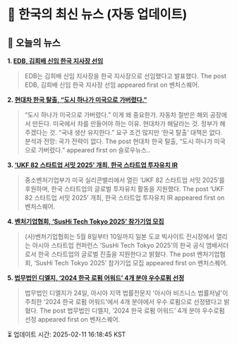 # 📢 한국의 최신 뉴스 (자동 업데이트)

## 📰 오늘의 뉴스
**1. [EDB, 김희배 신임 한국 지사장 선임](https://www.venturesquare.net/956072)**
> EDB는 김희배 신임 지사장을 한국 지사장으로 선임했다고 발표했다.
The post EDB, 김희배 신임 한국 지사장 선임 appeared first on 벤처스퀘어.

**2. [현대차 한국 탈출, “도시 하나가 미국으로 가버렸다.”](https://slownews.kr/126932)**
> “도시 하나가 미국으로 가버렸다.” 이게 왜 중요한가. 자동차 절반은 해외 공장에서 만든다. 미국에서 차를 만들어야 하는 이유. 현대차가 해달라는 것. 정부가 해주겠다는 것. “국내 생산 유지한다.” 요구 조건 많지만 ‘한국 탈출’ 대책은 없다. 분석과 전망: 국가 전략이 없다.
The post 현대차 한국 탈출, “도시 하나가 미국으로 가버렸다.” appeared first on 슬로우뉴스..

**3. [‘UKF 82 스타트업 서밋 2025’ 개최, 한국 스타트업 투자유치 IR](https://www.venturesquare.net/954057)**
> 중소벤처기업부가 미국 실리콘밸리에서 열린 ‘UKF 82 스타트업 서밋 2025’를 후원하며, 한국 스타트업의 글로벌 투자유치 활동을 지원했다.
The post ‘UKF 82 스타트업 서밋 2025’ 개최, 한국 스타트업 투자유치 IR appeared first on 벤처스퀘어.

**4. [벤처기업협회, ‘SusHi Tech Tokyo 2025’ 참가기업 모집](https://www.venturesquare.net/955161)**
> (사)벤처기업협회는 5월 8일부터 10일까지 일본 도쿄 빅사이트 전시장에서 열리는 아시아 스타트업 컨퍼런스 ‘SusHi Tech Tokyo 2025’의 한국 공식 앰배서더로서 한국 스타트업의 글로벌 진출을 지원한다고 밝혔다.
The post 벤처기업협회, ‘SusHi Tech Tokyo 2025’ 참가기업 모집 appeared first on 벤처스퀘어.

**5. [법무법인 디엘지, ‘2024 한국 로펌 어워드’ 4개 분야 우수로펌 선정](https://www.venturesquare.net/955584)**
> 법무법인 디엘지가 24일, 아시아 지역 법률전문지 '아시아 비즈니스 법률저널'이 주최한 ‘2024 한국 로펌 어워드’에서 4개 분야에서 우수 로펌으로 선정됐다고 밝혔다.
The post 법무법인 디엘지, ‘2024 한국 로펌 어워드’ 4개 분야 우수로펌 선정 appeared first on 벤처스퀘어.


⏳ 업데이트 시간: 2025-02-11 16:18:45 KST
